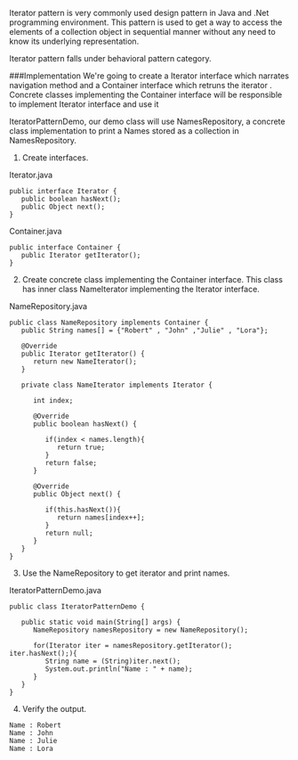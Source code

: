 Iterator pattern is very commonly used design pattern in Java and .Net programming environment. This pattern is used to get a way to access the elements of a collection object in sequential manner without any need to know its underlying representation.

Iterator pattern falls under behavioral pattern category.

###Implementation
We're going to create a Iterator interface which narrates navigation method and a Container interface which retruns the iterator . Concrete classes implementing the Container interface will be responsible to implement Iterator interface and use it

IteratorPatternDemo, our demo class will use NamesRepository, a concrete class implementation to print a Names stored as a collection in NamesRepository.

1. Create interfaces.

Iterator.java
```
public interface Iterator {
   public boolean hasNext();
   public Object next();
}
```
Container.java
```
public interface Container {
   public Iterator getIterator();
}
```
2. Create concrete class implementing the Container interface. This class has inner class NameIterator implementing the Iterator interface.

NameRepository.java
```
public class NameRepository implements Container {
   public String names[] = {"Robert" , "John" ,"Julie" , "Lora"};

   @Override
   public Iterator getIterator() {
      return new NameIterator();
   }

   private class NameIterator implements Iterator {

      int index;

      @Override
      public boolean hasNext() {
      
         if(index < names.length){
            return true;
         }
         return false;
      }

      @Override
      public Object next() {
      
         if(this.hasNext()){
            return names[index++];
         }
         return null;
      }		
   }
}
```

3. Use the NameRepository to get iterator and print names.

IteratorPatternDemo.java
```
public class IteratorPatternDemo {
	
   public static void main(String[] args) {
      NameRepository namesRepository = new NameRepository();

      for(Iterator iter = namesRepository.getIterator(); iter.hasNext();){
         String name = (String)iter.next();
         System.out.println("Name : " + name);
      } 	
   }
}
```
4. Verify the output.
```
Name : Robert
Name : John
Name : Julie
Name : Lora
```